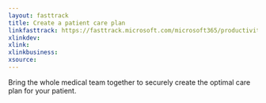 ```yaml
---
layout: fasttrack
title: Create a patient care plan
linkfasttrack: https://fasttrack.microsoft.com/microsoft365/productivitylibrary/Create-a-patient-care-plan 
xlinkdev: 
xlink: 
xlinkbusiness: 
xsource: 
---
```

Bring the whole medical team together to securely create the optimal care plan for your patient.